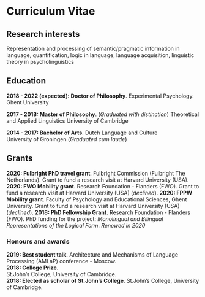 # Curriculum Vitae

## Research interests
Representation and processing of semantic/pragmatic information in language, quantification, logic in language, language acquisition, linguistic theory in psycholinguistics

## Education
**2018 - 2022 (expected): Doctor of Philosophy**. 
Experimental Psychology.    
Ghent University
  
**2017 - 2018: Master of Philosophy**. (*Graduated with distinction*)
Theoretical and Applied Linguistics 
University of Cambridge 
  
**2014 - 2017: Bachelor of Arts**. 
Dutch Language and Culture   
University of Groningen (*Graduated cum laude*)


## Grants
**2020: Fulbright PhD travel grant**. 
Fulbright Commission (Fulbright The Netherlands). 
Grant to fund a research visit at Harvard University (USA). 
**2020: FWO Mobility grant**. 
Research Foundation - Flanders (FWO). 
Grant to fund a research visit at Harvard University (USA) (_declined_).
**2020: FPPW Mobility grant**. 
Faculty of Psychology and Educational Sciences, Ghent University. 
Grant to fund a research visit at Harvard University (USA) (_declined_). 
**2018: PhD Fellowship Grant**. 
Research Foundation - Flanders (FWO). 
PhD funding for the project: _Monolingual and Bilingual Representations of the Logical Form_. 
_Renewed in 2020_

### Honours and awards
**2019: Best student talk**. 
Architecture and Mechanisms of Language Processing (AMLaP) conference - Moscow.      
**2018: College Prize**.  
St.John’s College, University of Cambridge.  
**2018: Elected as scholar of St.John’s College**. 
St.John’s College, University of Cambridge. 
